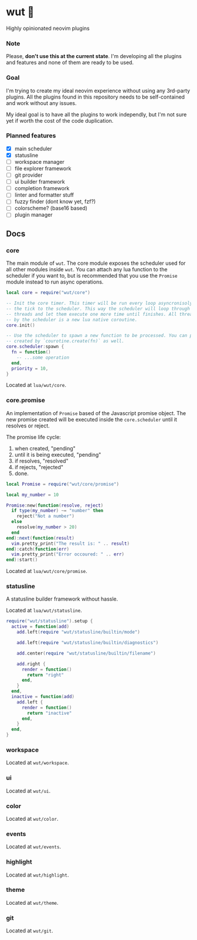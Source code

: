 # wut 🦩

Highly opinionated neovim plugins

### Note

Please, **don't use this at the current state**. I'm developing all the plugins and features and none of them are ready to be used.

### Goal

I'm trying to create my ideal neovim experience without using any 3rd-party plugins. All the plugins found in this repository needs to be self-contained and work without any issues.

My ideal goal is to have all the plugins to work independly, but I'm not sure yet if worth the cost of the code duplication.

### Planned features

- [x] main scheduler
- [x] statusline
- [ ] workspace manager
- [ ] file explorer framework
- [ ] git provider
- [ ] ui builder framework
- [ ] completion framework
- [ ] linter and formatter stuff
- [ ] fuzzy finder (dont know yet, fzf?)
- [ ] colorscheme? (base16 based)
- [ ] plugin manager

## Docs

### core

The main module of `wut`. The core module exposes the scheduler used for all other
modules inside `wut`. You can attach any lua function to the scheduler if you want to,
but is recommended that you use the `Promise` module instead to run async operations.

```lua
local core = require("wut/core")

-- Init the core timer. This timer will be run every loop asyncronisoly passing
-- the tick to the scheduler. This way the scheduler will loop through all "ready"
-- threads and let them execute one more time until finishes. All threads created
-- by the scheduler is a new lua native coroutine.
core.init()

-- Use the scheduler to spawn a new function to be processed. You can pass a thread
-- created by `courotine.create(fn)` as well.
core.scheduler:spawn {
  fn = function()
    -- ...some operation
  end,
  priority = 10,
}
```

Located at `lua/wut/core`.

### core.promise

An implementation of `Promise` based of the Javascript promise object. The new
promise created will be executed inside the `core.scheduler` until it resolves
or reject.

The promise life cycle:

1. when created, "pending"
2. until it is being executed, "pending"
3. if resolves, "resolved"
4. if rejects, "rejected"
5. done.

```lua
local Promise = require("wut/core/promise")

local my_number = 10

Promise:new(function(resolve, reject)
  if type(my_number) ~= "number" then
    reject("Not a number")
  else
    resolve(my_number > 20)
  end
end):next(function(result)
  vim.pretty_print("The result is: " .. result)
end):catch(function(err)
  vim.pretty_print("Error occoured: " .. err)
end):start()
```

Located at `lua/wut/core/promise`.

### statusline

A statusline builder framework without hassle.

Located at `lua/wut/statusline`.

```lua
require("wut/statusline").setup {
  active = function(add)
    add.left(require "wut/statusline/builtin/mode")

    add.left(require "wut/statusline/builtin/diagnostics")

    add.center(require "wut/statusline/builtin/filename")

    add.right {
      render = function()
        return "right"
      end,
    }
  end,
  inactive = function(add)
    add.left {
      render = function()
        return "inactive"
      end,
    }
  end,
}
```

### workspace

Located at `wut/workspace`.

### ui

Located at `wut/ui`.

### color

Located at `wut/color`.

### events

Located at `wut/events`.

### highlight

Located at `wut/highlight`.

### theme

Located at `wut/theme`.

### git

Located at `wut/git`.
